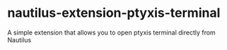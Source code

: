 # nautilus-extension-ptyxis-terminal
A simple extension that allows you to open ptyxis terminal directly from Nautilus
